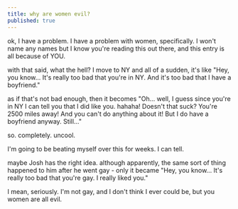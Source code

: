 ```yaml
---
title: why are women evil?
published: true
---
```


ok, I have a problem. I have a problem with women, specifically. I won't
name any names but I know you're reading this out there, and this entry
is all because of YOU.

with that said, what the hell? I move to NY and all of a sudden, it's
like "Hey, you know... It's really too bad that you're in NY. And it's
too bad that I have a boyfriend."

as if that's not bad enough, then it becomes "Oh... well, I guess since
you're in NY I can tell you that I did like you. hahaha! Doesn't that
suck? You're 2500 miles away! And you can't do anything about it! But I
do have a boyfriend anyway. Still..."

so. completely. uncool.

I'm going to be beating myself over this for weeks. I can tell.

maybe Josh has the right idea. although apparently, the same sort of
thing happened to him after he went gay - only it became "Hey, you
know... It's really too bad that you're gay. I really liked you."

I mean, seriously. I'm not gay, and I don't think I ever could be, but
you women are all evil.
